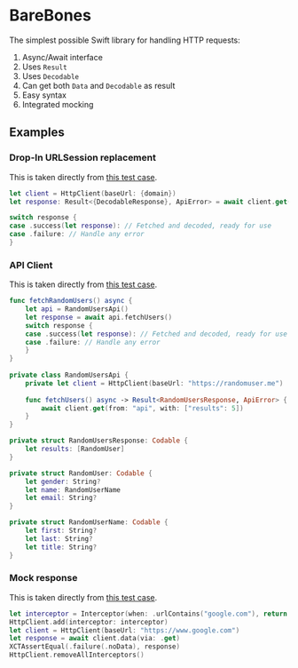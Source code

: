 # BareBones

The simplest possible Swift library for handling HTTP requests:
1. Async/Await interface
1. Uses `Result`
1. Uses `Decodable`
1. Can get both `Data` and `Decodable` as result
1. Easy syntax 
1. Integrated mocking 

## Examples

### Drop-In URLSession replacement
This is taken directly from [this test case](https://github.com/curzel-it/BareBones/blob/main/Tests/BareBonesTests/RandomUsersTests.swift).
```swift
let client = HttpClient(baseUrl: {domain})
let response: Result<{DecodableResponse}, ApiError> = await client.get(from: {endpoint}, with: {params})

switch response {
case .success(let response): // Fetched and decoded, ready for use
case .failure: // Handle any error
}
```

### API Client
This is taken directly from [this test case](https://github.com/curzel-it/BareBones/blob/main/Tests/BareBonesTests/RandomUsersTests.swift).
```swift
func fetchRandomUsers() async {
    let api = RandomUsersApi()
    let response = await api.fetchUsers()
    switch response {
    case .success(let response): // Fetched and decoded, ready for use
    case .failure: // Handle any error
    }
}
    
private class RandomUsersApi {
    private let client = HttpClient(baseUrl: "https://randomuser.me")
    
    func fetchUsers() async -> Result<RandomUsersResponse, ApiError> {
        await client.get(from: "api", with: ["results": 5])
    }
}

private struct RandomUsersResponse: Codable {
    let results: [RandomUser]
}

private struct RandomUser: Codable {
    let gender: String?
    let name: RandomUserName
    let email: String?
}

private struct RandomUserName: Codable {
    let first: String?
    let last: String?
    let title: String?
}
```

### Mock response
This is taken directly from [this test case](https://github.com/curzel-it/BareBones/blob/main/Tests/BareBonesTests/InterceptorsTests.swift).
```swift    
let interceptor = Interceptor(when: .urlContains("google.com"), return: .failure(.noData))
HttpClient.add(interceptor: interceptor)
let client = HttpClient(baseUrl: "https://www.google.com")
let response = await client.data(via: .get)
XCTAssertEqual(.failure(.noData), response)
HttpClient.removeAllInterceptors()
```
